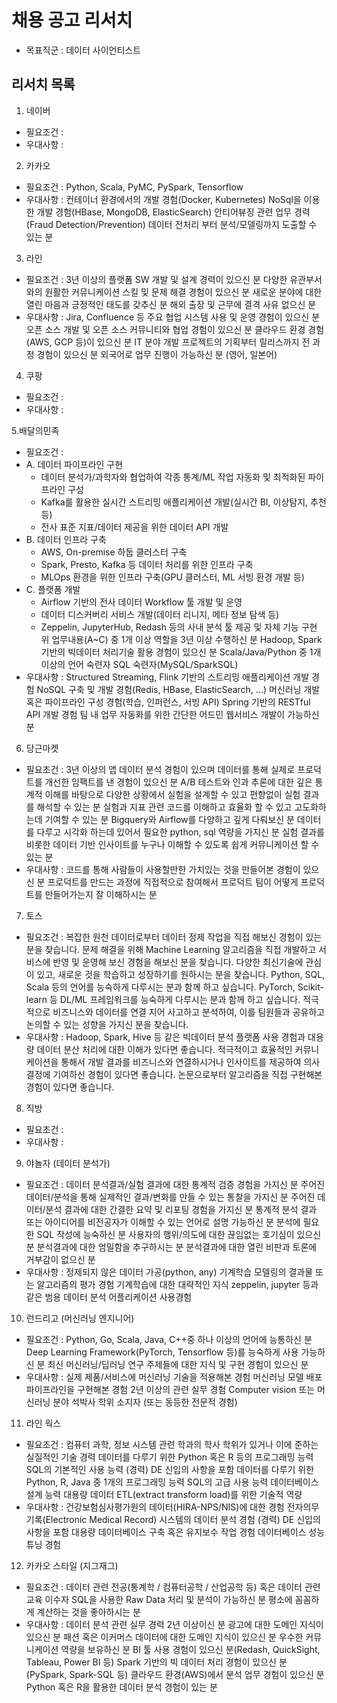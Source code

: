 # 채용 공고 리서치
* 목표직군 : 데이터 사이언티스트
## 리서치 목록
1. 네이버
- 필요조건 : 
- 우대사항 : 

2. 카카오
- 필요조건 : 
Python, Scala, PyMC, PySpark, Tensorflow
- 우대사항 : 
컨테이너 환경에서의 개발 경험(Docker, Kubernetes)
NoSql을 이용한 개발 경험(HBase, MongoDB, ElasticSearch)
안티어뷰징 관련 업무 경력(Fraud Detection/Prevention)
데이터 전처리 부터 분석/모델링까지 도출할 수 있는 분

3. 라인
- 필요조건 : 
3년 이상의 플랫폼 SW 개발 및 설계 경력이 있으신 분
다양한 유관부서와의 원활한 커뮤니케이션 스킬 및 문제 해결 경험이 있으신 분
새로운 분야에 대한 열린 마음과 긍정적인 태도를 갖추신 분
해외 출장 및 근무에 결격 사유 없으신 분
- 우대사항 : 
Jira, Confluence 등 주요 협업 시스템 사용 및 운영 경험이 있으신 분
오픈 소스 개발 및 오픈 소스 커뮤니티와 협업 경험이 있으신 분
클라우드 환경 경험 (AWS, GCP 등)이 있으신 분
IT 분야 개발 프로젝트의 기획부터 릴리스까지 전 과정 경험이 있으신 분
외국어로 업무 진행이 가능하신 분 (영어, 일본어)

4. 쿠팡
- 필요조건 :
- 우대사항 : 

5.배달의민족
- 필요조건 :
- A. 데이터 파이프라인 구현
   - 데이터 분석가/과학자와 협업하여 각종 통계/ML 작업 자동화 및 최적화된 파이프라인 구성
   - Kafka를 활용한 실시간 스트리밍 애플리케이션 개발(실시간 BI, 이상탐지, 추천 등)
   - 전사 표준 지표/데이터 제공을 위한 데이터 API 개발
- B. 데이터 인프라 구축
   - AWS, On-premise 하둡 클러스터 구축
   - Spark, Presto, Kafka 등 데이터 처리를 위한 인프라 구축
   - MLOps 환경을 위한 인프라 구축(GPU 클러스터, ML 서빙 환경 개발 등)
- C. 플랫폼 개발
   - Airflow 기반의 전사 데이터 Workflow 툴 개발 및 운영
   - 데이터 디스커버리 서비스 개발(데이터 리니지, 메타 정보 탐색 등) 
   - Zeppelin, JupyterHub, Redash 등의 사내 분석 툴 제공 및 자체 기능 구현
위 업무내용(A~C) 중 1개 이상 역할을 3년 이상 수행하신 분
Hadoop, Spark 기반의 빅데이터 처리기술 활용 경험이 있으신 분
Scala/Java/Python 중 1개 이상의 언어 숙련자
SQL 숙련자(MySQL/SparkSQL)
- 우대사항 : 
Structured Streaming, Flink 기반의 스트리밍 애플리케이션 개발 경험
NoSQL 구축 및 개발 경험(Redis, HBase, ElasticSearch, ...)
머신러닝 개발 혹은 파이프라인 구성 경험(학습, 인퍼런스, 서빙 API)
Spring 기반의 RESTful API 개발 경험
팀 내 업무 자동화를 위한 간단한 어드민 웹서비스 개발이 가능하신 분

6. 당근마켓
- 필요조건 :
3년 이상의 앱 데이터 분석 경험이 있으며 데이터를 통해 실제로 프로덕트를 개선한 임팩트를 낸 경험이 있으신 분
A/B 테스트와 인과 추론에 대한 깊은 통계적 이해를 바탕으로 다양한 상황에서 실험을 설계할 수 있고 편향없이 실험 결과를 해석할 수 있는 분
실험과 지표 관련 코드를 이해하고 효율화 할 수 있고 고도화하는데 기여할 수 있는 분
Bigquery와 Airflow를 다양하고 깊게 다뤄보신 분
데이터를 다루고 시각화 하는데 있어서 필요한 python, sql 역량을 가지신 분
실험 결과를 비롯한 데이터 기반 인사이트를 누구나 이해할 수 있도록 쉽게 커뮤니케이션 할 수 있는 분
- 우대사항 : 
코드를 통해 사람들이 사용할만한 가치있는 것을 만들어본 경험이 있으신 분
프로덕트를 만드는 과정에 직접적으로 참여해서 프로덕트 팀이 어떻게 프로덕트를 만들어가는지 잘 이해하시는 분
7. 토스
- 필요조건 :
복잡한 원천 데이터로부터 데이터 정제 작업을 직접 해보신 경험이 있는 분을 찾습니다.
문제 해결을 위해  Machine Learning 알고리즘을 직접 개발하고 서비스에 반영 및 운영해 보신 경험을 해보신 분을 찾습니다.
다양한 최신기술에 관심이 있고, 새로운 것을 학습하고 성장하기를 원하시는 분을 찾습니다.
Python, SQL, Scala 등의 언어를 능숙하게 다루시는 분과 함께 하고 싶습니다.
PyTorch, Scikit-learn 등 DL/ML 프레임워크를 능숙하게 다루시는 분과 함께 하고 싶습니다.
적극적으로 비즈니스와 데이터를 연결 지어 사고하고 분석하여, 이를 팀원들과 공유하고 논의할 수 있는 성향을 가지신 분을 찾습니다.
- 우대사항 : 
Hadoop, Spark, Hive 등 같은 빅데이터 분석 플랫폼 사용 경험과 대용량 데이터 분산 처리에 대한 이해가 있다면 좋습니다.
적극적이고 효율적인 커뮤니케이션을 통해서 개발 결과를 비즈니스와 연결하시거나 인사이트를 제공하여 의사 결정에 기여하신 경험이 있다면 좋습니다.
논문으로부터 알고리즘을 직접 구현해본 경험이 있다면 좋습니다.
8. 직방
- 필요조건 :
- 우대사항 : 

9. 야놀자 (데이터 분석가)
- 필요조건 :
데이터 분석결과/실험 결과에 대한 통계적 검증 경험을 가지신 분
주어진 데이터/분석을 통해 실제적인 결과/변화를 만들 수 있는 통찰을 가지신 분
주어진 데이터/분석 결과에 대한 간결한 요약 및 리포팅 경험을 가지신 분
통계적 분석 결과 또는 아이디어를 비전공자가 이해할 수 있는 언어로 설명 가능하신 분
분석에 필요한 SQL 작성에 능숙하신 분
사용자의 행위/의도에 대한 끊임없는 호기심이 있으신 분
분석결과에 대한 엄밀함을 추구하시는 분
분석결과에 대한 열린 비판과 토론에 거부감이 없으신 분
- 우대사항 : 
정제되지 않은 데이터 가공(python, any)
기계학습 모델링의 결과물 또는 알고리즘의 평가 경험
기계학습에 대한 대략적인 지식 
zeppelin, jupyter 등과 같은 범용 데이터 분석 어플리케이션 사용경험
10. 런드리고 (머신러닝 엔지니어)
- 필요조건 :
Python, Go, Scala, Java, C++중 하나 이상의 언어에 능통하신 분
Deep Learning Framework(PyTorch, Tensorflow 등)를 능숙하게 사용 가능하신 분
최신 머신러닝/딥러닝 연구 주제들에 대한 지식 및 구현 경험이 있으신 분
- 우대사항 : 
실제 제품/서비스에 머신러닝 기술을 적용해본 경험
머신러닝 모델 배포 파이프라인을 구현해본 경험
2년 이상의 관련 실무 경험
Computer vision 또는 머신러닝 분야 석박사 학위 소지자 (또는 동등한 전문적 경험)
11. 라인 웍스
- 필요조건 :
컴퓨터 과학, 정보 시스템 관련 학과의 학사 학위가 있거나 이에 준하는 실질적인 기술 경력
데이터를 다루기 위한 Python 혹은 R 등의 프로그래밍 능력
SQL의 기본적인 사용 능력
(경력)
DE 신입의 사항을 포함
데이터를 다루기 위한 Python, R, Java 중 1개의 프로그래밍 능력
SQL의 고급 사용 능력
데이터베이스 설계 능력
대용량 데이터 ETL(extract transform load)를 위한 기술적 역량
- 우대사항 :
건강보험심사평가원의 데이터(HIRA-NPS/NIS)에 대한 경험
전자의무기록(Electronic Medical Record) 시스템의 데이터 분석 경험
(경력)
DE 신입의 사항을 포함
대용량 데이터베이스 구축 혹은 유지보수 작업 경험
데이터베이스 성능 튜닝 경험
12. 카카오 스타일 (지그재그)
- 필요조건 :
데이터 관련 전공(통계학 / 컴퓨터공학 / 산업공학 등) 혹은 데이터 관련 교육 이수자
SQL을 사용한 Raw Data 처리 및 분석이 가능하신 분
평소에 꼼꼼하게 계산하는 것을 좋아하시는 분
- 우대사항 :
데이터 분석 관련 실무 경력 2년 이상이신 분
광고에 대한 도메인 지식이 있으신 분
패션 혹은 이커머스 데이터에 대한 도메인 지식이 있으신 분
우수한 커뮤니케이션 역량을 보유하신 분
BI 툴 사용 경험이 있으신 분(Redash, QuickSight, Tableau, Power BI 등)
Spark 기반의 빅 데이터 처리 경험이 있으신 분(PySpark, Spark-SQL 등)
클라우드 환경(AWS)에서 분석 업무 경험이 있으신 분
Python 혹은 R을 활용한 데이터 분석 경험이 있는 분
